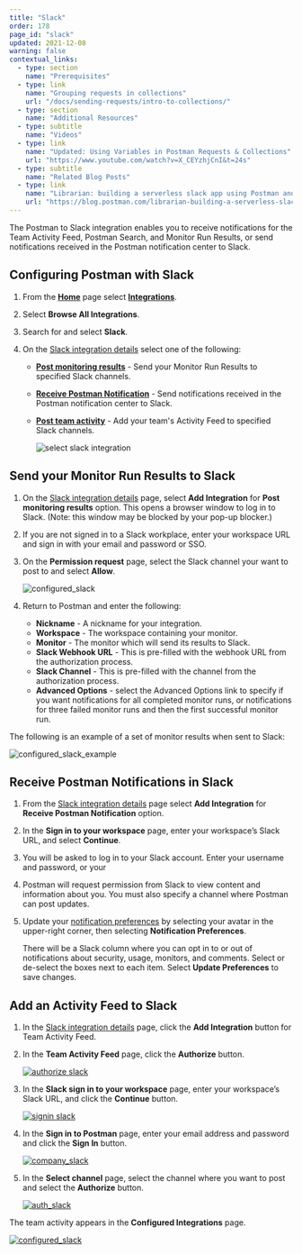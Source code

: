 ```yaml
---
title: "Slack"
order: 178
page_id: "slack"
updated: 2021-12-08
warning: false
contextual_links:
  - type: section
    name: "Prerequisites"
  - type: link
    name: "Grouping requests in collections"
    url: "/docs/sending-requests/intro-to-collections/"
  - type: section
    name: "Additional Resources"
  - type: subtitle
    name: "Videos"
  - type: link
    name: "Updated: Using Variables in Postman Requests & Collections"
    url: "https://www.youtube.com/watch?v=X_CEYzhjCnI&t=24s"
  - type: subtitle
    name: "Related Blog Posts"
  - type: link
    name: "Librarian: building a serverless slack app using Postman and Airtable"
    url: "https://blog.postman.com/librarian-building-a-serverless-slack-app-using-postman-and-airtable/"
---
```


The Postman to Slack integration enables you to receive notifications for the Team Activity Feed, Postman Search, and Monitor Run Results, or send notifications received in the Postman notification center to Slack.

## Configuring Postman with Slack

1. From the **[Home](https://go.postman.co/home)** page select **[Integrations](https://go.postman.co/integrations)**.
1. Select **Browse All Integrations**.
1. Search for and select **Slack**.
1. On the [Slack integration details](https://go.postman.co/integrations/service/slack) select one of the following:

    * **[Post monitoring results](#send_your_monitor_run_results_to_slack)** - Send your Monitor Run Results to specified Slack channels.

    * **[Receive Postman Notification](#receive-postman-notifications-in-slack)** - Send notifications received in the Postman notification center to Slack.

    * **[Post team activity](#add_an_activity_feed_to_slack)** - Add your team's Activity Feed to specified Slack channels.

        ![select slack integration](https://assets.postman.com/postman-docs/slack-post-monitoring-results.jpg)

## Send your Monitor Run Results to Slack

<!--TODO: before beginning, create a monitor. [link] -->

1. On the [Slack integration details](https://go.postman.co/integrations/service/slack) page, select **Add Integration** for **Post monitoring results** option. This opens a browser window to log in to Slack. (Note: this window may be blocked by your pop-up blocker.)
1. If you are not signed in to a Slack workplace, enter your workspace URL and sign in with your email and password or SSO.

1. On the **Permission request** page, select the Slack channel your want to post to and select **Allow**.

    ![configured_slack](https://assets.postman.com/postman-docs/slack-post-monitoring-results-permission.jpg)

1. Return to Postman and enter the following:

    * **Nickname** -   A nickname for your integration.
    * **Workspace** -   The workspace containing your monitor.
    * **Monitor** -   The monitor which will send its results to Slack.
    * **Slack Webhook URL** -   This is pre-filled with the webhook URL from the authorization process.
    * **Slack Channel** -   This is pre-filled with the channel from the authorization process.
    * **Advanced Options** - select the Advanced Options link to specify if you want notifications for all completed monitor runs, or notifications for three failed monitor runs and then the first successful monitor run.

The following is an example of a set of monitor results when sent to Slack:

![configured_slack_example](https://assets.postman.com/postman-docs/slack-post-monitoring-results-example.jpg)

## Receive Postman Notifications in Slack

1. From the [Slack integration details](https://go.postman.co/integrations/service/slack) page select **Add Integration** for **Receive Postman Notification** option.

1. In the **Sign in to your workspace** page, enter your workspace’s Slack URL, and select **Continue**.

1. You will be asked to log in to your Slack account. Enter your username and password, or your

1. Postman will request permission from Slack to view content and information about you. You must also specify a channel where Postman can post updates.

1. Update your [notification preferences](https://go.postman.co/settings/me/notifications) by selecting your avatar in the upper-right corner, then selecting **Notification Preferences**.

   There will be a Slack column where you can opt in to or out of notifications about security, usage, monitors, and comments. Select or de-select the boxes next to each item. Select **Update Preferences** to save changes.

<!-- TBD -->

## Add an Activity Feed to Slack

1. In the [Slack integration details](https://go.postman.co/integrations/service/slack) page, click the **Add Integration** button for Team Activity Feed.

1. In the **Team Activity Feed** page, click the **Authorize** button.

    [![authorize slack](https://assets.postman.com/postman-docs/WS-integrations-slack-teamactivityfeed.png)](https://assets.postman.com/postman-docs/WS-integrations-slack-teamactivityfeed.png)

1. In the **Slack sign in to your workspace** page, enter your workspace’s Slack URL, and click the **Continue** button.

    [![signin slack](https://assets.postman.com/postman-docs/WS-integrations-slack-signin.png)](https://assets.postman.com/postman-docs/WS-integrations-slack-signin.png)

1. In the **Sign in to Postman** page, enter your email address and password and click the **Sign In** button.

    [![company_slack](https://assets.postman.com/postman-docs/WS-integrations-slack-signin-company.png)](https://assets.postman.com/postman-docs/WS-integrations-slack-signin-company.png)

1. In the **Select channel** page, select the channel where you want to post and select the **Authorize** button.

    [![auth_slack](https://assets.postman.com/postman-docs/WS-integrations-slack-identity.png)](https://assets.postman.com/postman-docs/WS-integrations-slack-identity.png)

The team activity appears in the **Configured Integrations** page.

[![configured_slack](https://assets.postman.com/postman-docs/WS-integrations-slack-configured.png)](https://assets.postman.com/postman-docs/WS-integrations-slack-configured.png)
